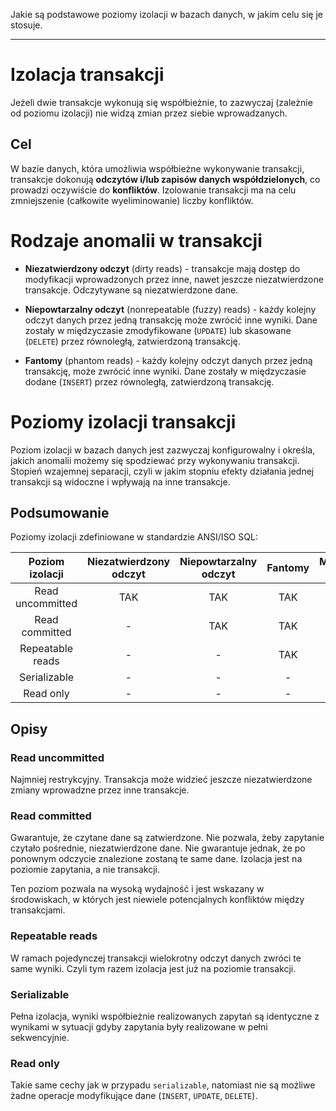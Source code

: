 Jakie są podstawowe poziomy izolacji w bazach danych, w jakim celu się je stosuje.

---

# Izolacja transakcji
Jeżeli dwie transakcje wykonują się współbieżnie, to zazwyczaj (zależnie od poziomu izolacji) nie widzą zmian przez siebie wprowadzanych.

## Cel
W bazie danych, która umożliwia współbieżne wykonywanie transakcji, transakcje dokonują **odczytów i/lub zapisów danych współdzielonych**, co prowadzi oczywiście do **konfliktów**. Izolowanie transakcji ma na celu zmniejszenie (całkowite wyeliminowanie) liczby konfliktów.

# Rodzaje anomalii w transakcji
  * **Niezatwierdzony odczyt** (dirty reads) - transakcje mają dostęp do modyfikacji wprowadzonych przez inne, nawet jeszcze niezatwierdzone transakcje. Odczytywane są niezatwierdzone dane.

  * **Niepowtarzalny odczyt** (nonrepeatable (fuzzy) reads) - każdy kolejny odczyt danych przez jedną transakcję może zwrócić inne wyniki. Dane zostały w międzyczasie zmodyfikowane (`UPDATE`) lub skasowane (`DELETE`) przez równoległą, zatwierdzoną transakcję.

  * **Fantomy** (phantom reads) - każdy kolejny odczyt danych przez jedną transakcję, może zwrócić inne wyniki. Dane zostały w międzyczasie dodane (`INSERT`) przez równoległą, zatwierdzoną transakcję.

# Poziomy izolacji transakcji
Poziom izolacji w bazach danych jest zazwyczaj konfigurowalny i określa, jakich anomalii możemy się spodziewać przy wykonywaniu transakcji. Stopień wzajemnej separacji, czyli w jakim stopniu efekty działania jednej transakcji są widoczne i wpływają na inne transakcje.

## Podsumowanie
Poziomy izolacji zdefiniowane w standardzie ANSI/ISO SQL:

|  Poziom izolacji | Niezatwierdzony odczyt | Niepowtarzalny odczyt | Fantomy | Możliwość zapisu |
|:----------------:|:----------------------:|:---------------------:|:-------:|:----------------:|
| Read uncommitted |           TAK          |          TAK          |   TAK   |        TAK       |
|  Read committed  |            -           |          TAK          |   TAK   |        TAK       |
| Repeatable reads |            -           |           -           |   TAK   |        TAK       |
|   Serializable   |            -           |           -           |    -    |        TAK       |
|     Read only    |            -           |           -           |    -    |         -        |


## Opisy

### Read uncommitted
Najmniej restrykcyjny. Transakcja może widzieć jeszcze niezatwierdzone zmiany wprowadzne przez inne transakcje.

### Read committed
Gwarantuje, że czytane dane są zatwierdzone. Nie pozwala, żeby zapytanie czytało pośrednie, niezatwierdzone dane. Nie gwarantuje jednak, że po ponownym odczycie znalezione zostaną te same dane. Izolacja jest na poziomie zapytania, a nie transakcji.

Ten poziom pozwala na wysoką wydajność i jest wskazany w środowiskach, w których jest niewiele potencjalnych konfliktów między transakcjami.

### Repeatable reads
W ramach pojedynczej transakcji wielokrotny odczyt danych zwróci te same wyniki. Czyli tym razem izolacja jest już na poziomie transakcji.

### Serializable
Pełna izolacja, wyniki współbieżnie realizowanych zapytań są identyczne z wynikami w sytuacji gdyby zapytania były realizowane w pełni sekwencyjnie.

### Read only
Takie same cechy jak w przypadu `serializable`, natomiast nie są możliwe żadne operacje modyfikujące dane (`INSERT`, `UPDATE`, `DELETE`).
